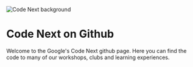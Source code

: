  ![Code Next background](https://i.imgur.com/bvZmg15.jpg)
 # Code Next on Github

  Welcome to the Google's Code Next github page. Here you can find the code to many of our workshops, clubs and learning experiences.
  
  
